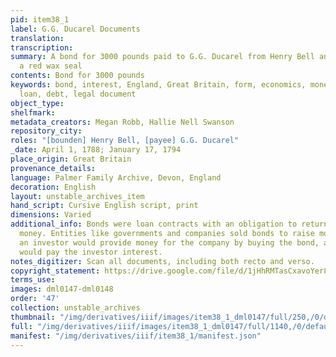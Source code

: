 ```yaml
---
pid: item38_1
label: G.G. Ducarel Documents
translation:
transcription:
summary: A bond for 3000 pounds paid to G.G. Ducarel from Henry Bell and marked with
  a red wax seal
contents: Bond for 3000 pounds
keywords: bond, interest, England, Great Britain, form, economics, money, family,
  loan, debt, legal document
object_type:
shelfmark:
metadata_creators: Megan Robb, Hallie Nell Swanson
repository_city:
roles: "[bounden] Henry Bell, [payee] G.G. Ducarel"
_date: April 1, 1788; January 17, 1794
place_origin: Great Britain
provenance_details:
language: Palmer Family Archive, Devon, England
decoration: English
layout: unstable_archives_item
hand_script: Cursive English script, print
dimensions: Varied
additional_info: Bonds were loan contracts with an obligation to return the borrowed
  money. Entities like governments and companies sold bonds to raise money, where
  an investor would provide money for the company by buying the bond, and the company
  would pay the investor interest.
notes_digitizer: Scan all documents, including both recto and verso.
copyright_statement: https://drive.google.com/file/d/1jHhRMTasCxavoYer89Wn8_Xn65nL0sW0/view?usp=sharing
terms_use:
images: dml0147-dml0148
order: '47'
collection: unstable_archives
thumbnail: "/img/derivatives/iiif/images/item38_1_dml0147/full/250,/0/default.jpg"
full: "/img/derivatives/iiif/images/item38_1_dml0147/full/1140,/0/default.jpg"
manifest: "/img/derivatives/iiif/item38_1/manifest.json"
---
```

